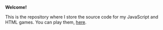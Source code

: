 **Welcome!** 

This is the repository where I store the source code for my JavaScript and HTML games. You can play them, [here](https://adamraichu.github.io/).
